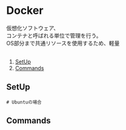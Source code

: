﻿# Docker
仮想化ソフトウェア、<br>
コンテナと呼ばれる単位で管理を行う。<br>
OS部分まで共通リソースを使用するため、軽量<br>
<br>

1. [SetUp](#SetUp)
1. [Commands](#Commands)

## SetUp
```
# Ubuntuの場合

```

## Commands
